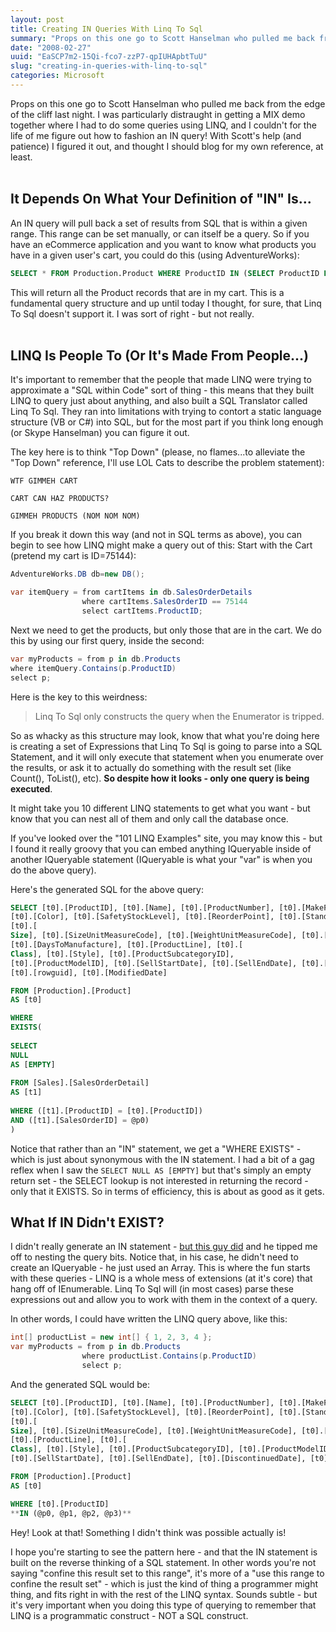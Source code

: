 ```yaml
---
layout: post
title: Creating IN Queries With Linq To Sql
summary: "Props on this one go to Scott Hanselman who pulled me back from the edge of the cliff last night. I was particularly distraught in getting a MIX demo together where I had to do some queries using LINQ, and I couldn't for the life of me figure out how to fashion an IN query!"
date: "2008-02-27"
uuid: "EaSCP7m2-15Qi-fco7-zzP7-qpIUHApbtTuU"
slug: "creating-in-queries-with-linq-to-sql"
categories: Microsoft
---
```


Props on this one go to Scott Hanselman who pulled me back from the edge of the cliff last night. I was particularly distraught in getting a MIX demo together where I had to do some queries using LINQ, and I couldn't for the life of me figure out how to fashion an IN query! With Scott's help (and patience) I figured it out, and thought I should blog for my own reference, at least.  
   
## It Depends On What Your Definition of "IN" Is...
    

An IN query will pull back a set of results from SQL that is within a given range. This range can be set manually, or can itself be a query. So if you have an eCommerce application and you want to know what products you have in a given user's cart, you could do this (using AdventureWorks):  

```sql
SELECT * FROM Production.Product WHERE ProductID IN (SELECT ProductID FROM Sales.ShoppingCartItem WHERE ShoppingCartID='RobsCart')
```
 
This will return all the Product records that are in my cart. This is a fundamental query structure and up until today I thought, for sure, that Linq To Sql doesn't support it. I was sort of right - but not really.  
   
## LINQ Is People To (Or It's Made From People...)

It's important to remember that the people that made LINQ were trying to approximate a "SQL within Code" sort of thing - this means that they built LINQ to query just about anything, and also built a SQL Translator called Linq To Sql. They ran into limitations with trying to contort a static language structure (VB or C#) into SQL, but for the most part if you think long enough (or Skype Hanselman) you can figure it out.
  
The key here is to think "Top Down" (please, no flames...to alleviate the "Top Down" reference, I'll use LOL Cats to describe the problem statement):  

```
WTF GIMMEH CART
    
CART CAN HAZ PRODUCTS?
    
GIMMEH PRODUCTS (NOM NOM NOM)
```
If you break it down this way (and not in SQL terms as above), you can begin to see how LINQ might make a query out of this: Start with the Cart (pretend my cart is ID=75144):  

```csharp
AdventureWorks.DB db=new DB();

var itemQuery = from cartItems in db.SalesOrderDetails
                where cartItems.SalesOrderID == 75144
                select cartItems.ProductID;
```

Next we need to get the products, but only those that are in the cart. We do this by using our first query, inside the second:

```csharp
var myProducts = from p in db.Products               
where itemQuery.Contains(p.ProductID)
select p;
```

Here is the key to this weirdness:

> Linq To Sql only constructs the query when the Enumerator is tripped.

So as whacky as this structure may look, know that what you're doing here is creating a set of Expressions that Linq To Sql is going to parse into a SQL Statement, and it will only execute that statement when you enumerate over the results, or ask it to actually do something with the result set (like Count(), ToList(), etc). **So despite how it looks - only one query is being executed**.

It might take you 10 different LINQ statements to get what you want - but know that you can nest all of them and only call the database once.

If you've looked over the "101 LINQ Examples" site, you may know this - but I found it really groovy that you can embed anything IQueryable inside of another IQueryable statement (IQueryable is what your "var" is when you do the above query).

Here's the generated SQL for the above query:

```sql
SELECT [t0].[ProductID], [t0].[Name], [t0].[ProductNumber], [t0].[MakeFlag], [t0].[FinishedGoodsFlag], 
[t0].[Color], [t0].[SafetyStockLevel], [t0].[ReorderPoint], [t0].[StandardCost], [t0].[ListPrice], 
[t0].[
Size], [t0].[SizeUnitMeasureCode], [t0].[WeightUnitMeasureCode], [t0].[Weight], 
[t0].[DaysToManufacture], [t0].[ProductLine], [t0].[
Class], [t0].[Style], [t0].[ProductSubcategoryID], 
[t0].[ProductModelID], [t0].[SellStartDate], [t0].[SellEndDate], [t0].[DiscontinuedDate], 
[t0].[rowguid], [t0].[ModifiedDate]

FROM [Production].[Product] 
AS [t0]

WHERE 
EXISTS(
    
SELECT 
NULL 
AS [EMPTY]
    
FROM [Sales].[SalesOrderDetail] 
AS [t1]
    
WHERE ([t1].[ProductID] = [t0].[ProductID]) 
AND ([t1].[SalesOrderID] = @p0)
)
```

Notice that rather than an "IN" statement, we get a "WHERE EXISTS" - which is just about synonymous with the IN statement. I had a bit of a gag reflex when I saw the `SELECT NULL AS [EMPTY]` but that's simply an empty return set - the SELECT lookup is not interested in returning the record - only that it EXISTS. So in terms of efficiency, this is about as good as it gets.

## What If IN Didn't EXIST?


I didn't really generate an IN statement - [but this guy did](http://coolthingoftheday.blogspot.com/2008/01/being-in-in-linq-to-sql-or-how-i.html) and he tipped me off to nesting the query bits. Notice that, in his case, he didn't need to create an IQueryable - he just used an Array. This is where the fun starts with these queries - LINQ is a whole mess of extensions (at it's core) that hang off of IEnumerable. Linq To Sql will (in most cases) parse these expressions out and allow you to work with them in the context of a query.


In other words, I could have written the LINQ query above, like this:

```csharp
int[] productList = new int[] { 1, 2, 3, 4 };
var myProducts = from p in db.Products
                where productList.Contains(p.ProductID)
                select p;
```

And the generated SQL would be:

```sql
SELECT [t0].[ProductID], [t0].[Name], [t0].[ProductNumber], [t0].[MakeFlag], [t0].[FinishedGoodsFlag], 
[t0].[Color], [t0].[SafetyStockLevel], [t0].[ReorderPoint], [t0].[StandardCost], [t0].[ListPrice], 
[t0].[
Size], [t0].[SizeUnitMeasureCode], [t0].[WeightUnitMeasureCode], [t0].[Weight], [t0].[DaysToManufacture], 
[t0].[ProductLine], [t0].[
Class], [t0].[Style], [t0].[ProductSubcategoryID], [t0].[ProductModelID], 
[t0].[SellStartDate], [t0].[SellEndDate], [t0].[DiscontinuedDate], [t0].[rowguid], [t0].[ModifiedDate]

FROM [Production].[Product] 
AS [t0]

WHERE [t0].[ProductID] 
**IN (@p0, @p1, @p2, @p3)**
```

Hey! Look at that! Something I didn't think was possible actually is!

I hope you're starting to see the pattern here - and that the IN statement is built on the reverse thinking of a SQL statement. In other words you're not saying "confine this result set to this range", it's more of a "use this range to confine the result set" - which is just the kind of thing a programmer might thing, and fits right in with the rest of the LINQ syntax. Sounds subtle - but it's very important when you doing this type of querying to remember that LINQ is a programmatic construct - NOT a SQL construct.